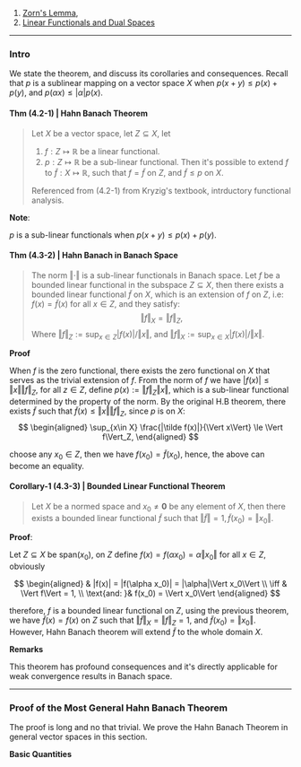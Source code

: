 1. [Zorn's Lemma](Zorn's%20Lemma.md), 
2. [Linear Functionals and Dual Spaces](Linear%20Functionals%20and%20Dual%20Spaces.md)

---
### **Intro**

We state the theorem, and discuss its corollaries and consequences. Recall that $p$ is a sublinear mapping on a vector space $X$ when $p(x + y) \le p(x) + p(y)$, and $p(\alpha x) \le |\alpha| p(x)$. 

#### **Thm (4.2-1) | Hahn Banach Theorem**
> Let $X$ be a vector space, let $Z\subseteq X$, let 
> 1. $f: Z\mapsto \mathbb R$ be a linear functional. 
> 2. $p:Z\mapsto \mathbb R$ be a sub-linear functional.
> Then it's possible to extend $f$ to $\tilde f: X\mapsto \mathbb R$, such that $f = \tilde f$ on $Z$, and $\tilde f \le p$ on $X$. 
> 
> Referenced from (4.2-1) from Kryzig's textbook, intrductory functional analysis. 

**Note**:

$p$ is a sub-linear functionals when $p(x + y) \le p(x) + p(y)$. 


#### **Thm (4.3-2) | Hahn Banach in Banach Space**
> The norm $\Vert \cdot\Vert$ is a sub-linear functionals in Banach space. Let $f$ be a bounded linear functional in the subspace $Z\subseteq X$, then there exists a bounded linear functional $\tilde f$ on $X$, which is an extension of $f$ on $Z$, i.e: $f(x) = \tilde f(x)$ for all $x \in Z$, and they satisfy: 
> $$
>   \Vert f\Vert_X = \Vert f\Vert_Z,
> $$
> Where $\Vert f\Vert_Z := \sup_{x\in Z}|f(x)|/\Vert x\Vert$, and $\Vert f\Vert_X := \sup_{x\in X} |f(x)|/\Vert x\Vert$. 

**Proof**

When $f$ is the zero functional, there exists the zero functional on $X$ that serves as the trivial extension of $f$. From the norm of $f$ we have $|f(x)| \le \Vert x\Vert \Vert f\Vert_Z$, for all $z \in Z$, define $p(x) := \Vert f\Vert_Z \Vert x\Vert$, which is a sub-linear functional determined by the property of the norm. By the original H.B theorem, there exists $\tilde f$ such that $\tilde f(x) \le \Vert x\Vert \Vert f\Vert_Z$, since $p$ is on $X$: 
$$
\begin{aligned}
    \sup_{x\in X} \frac{|\tilde f(x)|}{\Vert x\Vert} \le \Vert f\Vert_Z, 
\end{aligned}
$$

choose any $x_0\in Z$, then we have $f(x_0) = \tilde f(x_0)$, hence, the above can become an equality. 


#### **Corollary-1 (4.3-3) | Bounded Linear Functional Theorem**
> Let $X$ be a normed space and $x_0 \neq \mathbf 0$ be any element of $X$, then there exists a bounded linear functional $\tilde f$ such that $\Vert \tilde f\Vert = 1, \tilde f(x_0) = \Vert x_0\Vert$. 

**Proof**: 

Let $Z\subseteq X$ be $\text{span}(x_0)$, on $Z$ define $f(x) = f(\alpha x_0)= \alpha \Vert x_0\Vert$ for all $x\in Z$, obviously

$$
\begin{aligned}
    & |f(x)| = |f(\alpha x_0)| = |\alpha|\Vert x_0\Vert
    \\
    \iff 
    & \Vert f\Vert = 1, 
    \\
    \text{and: }& f(x_0) = \Vert x_0\Vert
\end{aligned}
$$

therefore, $f$ is a bounded linear functional on $Z$, using the previous theorem, we have $\tilde f(x) = f(x)$ on $Z$ such that $\Vert \tilde f\Vert_X = \Vert f\Vert_Z = 1$, and $\tilde f(x_0) = \Vert x_0\Vert$. However, Hahn Banach theorem will extend $\tilde f$ to the whole domain $X$. 

**Remarks**

This theorem has profound consequences and it's directly applicable for weak convergence results in Banach space. 

---
### **Proof of the Most General Hahn Banach Theorem**

The proof is long and no that trivial. We prove the Hahn Banach Theorem in general vector spaces in this section. 

**Basic Quantities**


